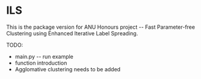 # ILS

This is the package version for ANU Honours project -- Fast Parameter-free Clustering using Enhanced Iterative Label Spreading.

TODO:

- main.py -- run example
- function introduction
- Agglomative clustering needs to be added

 

